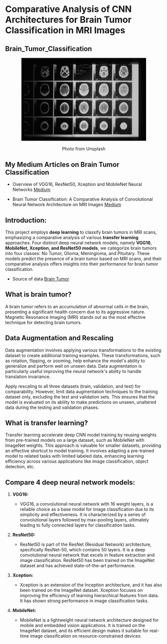 # Comparative Analysis of CNN Architectures for Brain Tumor Classification in MRI Images


## Brain_Tumor_Classification

<div align="center">
    <img width="400" src="/images/0_C2YcJf9bavCCu5D0.jpg" alt="Material Bread logo"> 
    <p style="text-align: center;">Photo from Unsplash</p>
</div>



## My Medium Articles on Brain Tumor Classification
- Overview of VGG16, ResNet50, Xception and MobileNet Neural Networks [Medium](https://medium.com/@t.mostafid/overview-of-vgg16-xception-mobilenet-and-resnet50-neural-networks-c678e0c0ee85)
  
- Brain Tumor Classification: A Comparative Analysis of Convolutional Neural Network Architecture on MRI Images [Medium](https://medium.com/p/a7445638a233/edit)

## Introduction:

This project employs **deep learning** to classify brain tumors in MRI scans, emphasizing a comparative analysis of  various **transfer learning** approaches.
Four distinct deep neural network models, namely **VGG16**, **MobileNet, Xception, and ResNet50 models**, we categorize brain tumors into four classes: No Tumor, Glioma, Meningioma, and Pituitary.
These models predict the presence of a brain tumor based on MRI scans, and their comparative analysis offers insights into their performance for brain tumor classification.

- Source of data [Brain Tumor](https://www.kaggle.com/datasets/sartajbhuvaji/brain-tumor-classification-mri)

## What is brain tumor?

A brain tumor refers to an accumulation of abnormal cells in the brain, presenting a significant health concern due to its aggressive nature. Magnetic Resonance Imaging (MRI) stands out as the most effective technique for detecting brain tumors.

## Data Augmentation and Rescaling

Data augmentation involves applying various transformations to the existing dataset to create additional training examples. These transformations, such as rotation, flipping, or zooming, help enhance the model's ability to generalize and perform well on unseen data. Data augmentation is particularly useful improving the neural network's ability to handle translation invariance.

Apply rescaling to all three datasets (train, validation, and test) for comparability. However, limit data augmentation techniques to the training dataset only, excluding the test and validation sets. This ensures that the model is evaluated on its ability to make predictions on unseen, unaltered data during the testing and validation phases.

## What is transfer learning?

Transfer learning accelerate deep CNN model training by reusing weights from pre-trained models on a large dataset, such as MobileNet with ImageNet weights. This approach is valuable for smaller datasets, providing an effective shortcut to model training. It involves adapting a pre-trained model to related tasks with limited labeled data, enhancing learning efficiency across various applications like image classification, object detection, etc.


## Compare 4 deep neural network models:

1. **VGG16:**
   - VGG16, a convolutional neural network with 16 weight layers, is a reliable choice as a base model for image classification due to its simplicity and effectiveness. It is characterized by a series of convolutional layers followed by max-pooling layers, ultimately leading to fully connected layers for classification tasks.

     
2. **ResNet50:**
   - ResNet50 is part of the ResNet (Residual Network) architecture, specifically ResNet-50, which contains 50 layers. It is a deep convolutional neural network that excels in feature extraction and image classification. ResNet50 has been trained on the ImageNet dataset and has achieved state-of-the-art performance.


3. **Xception:**
   - Xception is an extension of the Inception architecture, and it has also been trained on the ImageNet dataset. Xception focuses on improving the efficiency of learning hierarchical features from data. It has shown strong performance in image classification tasks.


4. **MobileNet:**
   - MobileNet is a lightweight neural network architecture designed for mobile and embedded vision applications. It is trained on the ImageNet dataset, and its efficient design makes it suitable for real-time image classification on resource-constrained devices.
  







